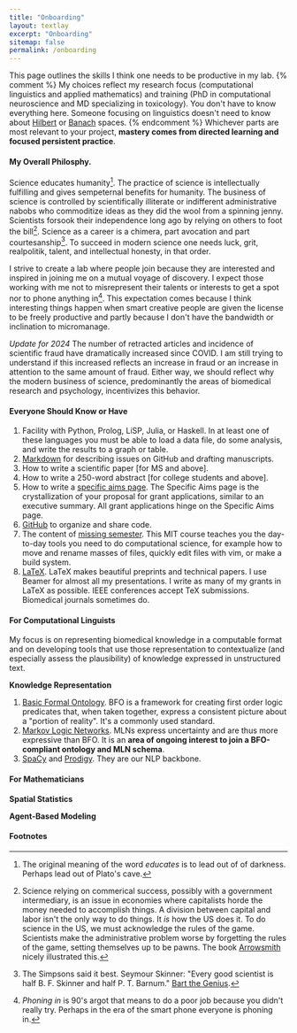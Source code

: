 ```yaml
---
title: "Onboarding"
layout: textlay
excerpt: "Onboarding"
sitemap: false
permalink: /onboarding
---
```


<!-- > TODO: Add funding description page. -->

This page outlines the skills I think one needs to be productive in my lab. {% comment %} My choices reflect my research focus (computational linguistics and applied mathematics) and training (PhD in computational neuroscience and MD specializing in toxicology). You don't have to know everything here. Someone focusing on linguistics doesn't need to know about [Hilbert](https://en.wikipedia.org/wiki/Hilbert_space) or [Banach](https://en.wikipedia.org/wiki/Banach_space) spaces. {% endcomment %} Whichever parts are most relevant to your project, **mastery comes from directed learning and focused persistent practice**.

#### My Overall Philosphy.

Science educates humanity[^1]. The practice of science is intellectually fulfilling and gives sempeternal benefits for humanity. The business of science is controlled by scientifically illiterate or indifferent administrative nabobs who commoditize ideas as they did the wool from a spinning jenny. Scientists forsook their independence long ago by relying on others to foot the bill[^2]. Science as a career is a chimera, part avocation and part courtesanship[^3]. To succeed in modern science one needs luck, grit, realpolitik, talent, and intellectual honesty, in that order.

I strive to create a lab where people join because they are interested and inspired in joining me on a mutual voyage of discovery. I expect those working with me not to misrepresent their talents or interests to get a spot nor to phone anything in[^4]. This expectation comes because I think interesting things happen when smart creative people are given the license to be freely productive and partly because I don't have the bandwidth or inclination to micromanage.

_Update for 2024_ The number of retracted articles and incidence of scientific fraud have dramatically increased since COVID. I am still trying to understand if this increased reflects an increase in fraud or an increase in attention to the same amount of fraud. Either way, we should reflect why the modern business of science, predominantly the areas of biomedical research and psychology, incentivizes this behavior.

#### Everyone Should Know or Have

1. Facility with Python, Prolog, LiSP, Julia, or Haskell. In at least one of these languages you must be able to load a data file, do some analysis, and write the results to a graph or table.
1. [Markdown](https://www.markdownguide.org/cheat-sheet/) for describing issues on GitHub and drafting manuscripts.
1. How to write a scientific paper [for MS and above].
1. How to write a 250-word abstract [for college students and above].
1. How to write a [specific aims page](https://www.biosciencewriters.com/NIH-Grant-Applications-The-Anatomy-of-a-Specific-Aims-Page.aspx). The Specific Aims page is the crystallization of your proposal for grant applications, similar to an executive summary. All grant applications hinge on the Specific Aims page.
1. [GitHub](https://github.com/) to organize and share code.
1. The content of [missing semester](https://missing.csail.mit.edu/). This MIT course teaches you the day-to-day tools you need to do computational science, for example how to move and rename masses of files, quickly edit files with vim, or make a build system.
1. [LaTeX](https://www.google.com/search?q=Latex+tutorials+Overlea&oq=Latex+tutorials+Overlea&aqs=chrome..69i57j0i22i30l3.7276j0j4&sourceid=chrome&ie=UTF-8). LaTeX makes beautiful preprints and technical papers. I use Beamer for almost all my presentations. I write as many of my grants in LaTeX as possible. IEEE conferences accept TeX submissions. Biomedical journals sometimes do.

#### For Computational Linguists

My focus is on representing biomedical knowledge in a computable format and on developing tools that use those representation to contextualize (and especially assess the plausibility) of knowledge expressed in unstructured text.

**Knowledge Representation**

1. [Basic Formal Ontology](https://raw.githubusercontent.com/BFO-ontology/BFO/v2.0/BFO2-Reference.docx). BFO is a framework for creating first order logic predicates that, when taken together, express a consistent picture about a "portion of reality". It's a commonly used standard.
1. [Markov Logic Networks](https://homes.cs.washington.edu/~pedrod/papers/mlj05.pdf). MLNs express uncertainty and are thus more expressive than BFO. It is an **area of ongoing interest to join a BFO-compliant ontology and MLN schema**.
1. [SpaCy](https://spacy.io/) and [Prodigy](https://prodi.gy/). They are our NLP backbone.

#### For Mathematicians

**Spatial Statistics**

**Agent-Based Modeling**

#### Footnotes

[^1]: The original meaning of the word _educates_ is to lead out of of darkness. Perhaps lead out of Plato's cave.
[^2]: Science relying on commerical success, possibly with a government intermediary, is an issue in economies where capitalists horde the money needed to accomplish things. A division between capital and labor isn't the only way to do things. It _is_ how the US does it. To do science in the US, we must acknowledge the rules of the game. Scientists make the administrative problem worse by forgetting the rules of the game, setting themselves up to be pawns. The book [Arrowsmith](<https://en.wikipedia.org/wiki/Arrowsmith_(novel)>) nicely illustrated this.
[^3]: The Simpsons said it best. Seymour Skinner: "Every good scientist is half B. F. Skinner and half P. T. Barnum." [Bart the Genius](https://en.wikipedia.org/wiki/Bart_the_Genius).
[^4]: _Phoning in_ is 90's argot that means to do a poor job because you didn't really try. Perhaps in the era of the smart phone everyone is phoning in.
